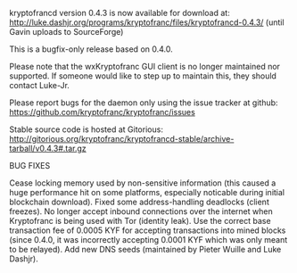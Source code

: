 kryptofrancd version 0.4.3 is now available for download at:
http://luke.dashjr.org/programs/kryptofranc/files/kryptofrancd-0.4.3/ (until Gavin uploads to SourceForge)

This is a bugfix-only release based on 0.4.0.

Please note that the wxKryptofranc GUI client is no longer maintained nor supported. If someone would like to step up to maintain this, they should contact Luke-Jr.

Please report bugs for the daemon only using the issue tracker at github:
https://github.com/kryptofranc/kryptofranc/issues

Stable source code is hosted at Gitorious:
http://gitorious.org/kryptofranc/kryptofrancd-stable/archive-tarball/v0.4.3#.tar.gz

BUG FIXES

Cease locking memory used by non-sensitive information (this caused a huge performance hit on some platforms, especially noticable during initial blockchain download).
Fixed some address-handling deadlocks (client freezes).
No longer accept inbound connections over the internet when Kryptofranc is being used with Tor (identity leak).
Use the correct base transaction fee of 0.0005 KYF for accepting transactions into mined blocks (since 0.4.0, it was incorrectly accepting 0.0001 KYF which was only meant to be relayed).
Add new DNS seeds (maintained by Pieter Wuille and Luke Dashjr).


